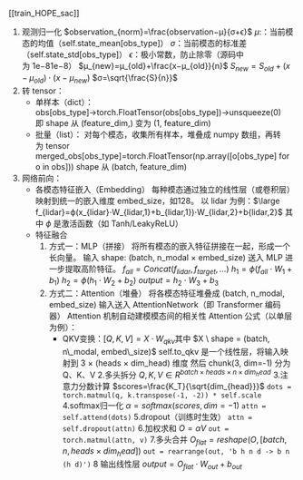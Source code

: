[[train_HOPE_sac]]
1. 观测归一化
	$observation_{norm}​=\frac{observation−μ​}{σ+ϵ}$
	$μ$:​：当前模态的均值（self.state_mean[obs_type]）
	$σ$：当前模态的标准差（self.state_std[obs_type]）
	$ϵ$：极小常数，防止除零（源码中为 1e−81e−8）
	$μ_{new}​=μ_{old}​+\frac{x−μ_{old}}{n}​​$
	$S_{new}=S_{old}+(x−μ_{old})⋅(x−μ_{new})$
	$σ=\sqrt{\frac{S}{n}}​​$
2. 转 tensor：
	- 单样本（dict）：
		 obs[obs_type]→torch.FloatTensor(obs[obs_type])→unsqueeze(0)
		 即 shape 从 (feature_dim,) 变为 (1, feature_dim)
	- 批量（list）：
		 对每个模态，收集所有样本，堆叠成 numpy 数组，再转为 tensor merged_obs[obs_type]=torch.FloatTensor(np.array([o[obs_type] for o in obs]))
		 shape 从 (batch, feature_dim)
3. 网络前向：
	- 各模态特征嵌入（Embedding）
		每种模态通过独立的线性层（或卷积层）映射到统一的嵌入维度 embed_size，如128。
		以 lidar 为例：$\large f_{lidar}=ϕ(x_{lidar}⋅W_{lidar,1}+b_{lidar,1})⋅W_{lidar,2}+b{lidar,2}$
		其中 $ϕ$ 是激活函数（如 Tanh/LeakyReLU）
	- 特征融合
		1. 方式一：MLP（拼接）
			将所有模态的嵌入特征拼接在一起，形成一个长向量。
			输入 shape: (batch, n_modal × embed_size)
			送入 MLP 进一步提取高阶特征。
			$f_{all}​=Concat(f_{lidar​},f_{target}​,…)$
			$h_1=ϕ(f_{all}⋅W_1+b_1)$
			$h_2=ϕ(h_1⋅W_2+b_2)$
			$output=h_2⋅W_3+b_3$
		2. 方式二：Attention（堆叠）
			将各模态特征堆叠成 (batch, n_modal, embed_size)
			输入送入 AttentionNetwork（即 Transformer 编码器）
			Attention 机制自动建模模态间的相关性
			Attention 公式（以单层为例）：
			- QKV变换：$[Q,K,V]=X⋅W_{qkv}​$
			其中 $X \ shape = (batch, n\_modal, embed\_size)$
			self.to_qkv 是一个线性层，将输入映射到 3 × (heads × dim_head) 维度
			然后 chunk(3, dim=-1) 分为 Q、K、V
			2.多头拆分
			$Q,K,V∈R^{batch×heads×n×dim_head}$
			3.注意力分数计算
			$scores=\frac{K_T}{\sqrt{dim_{head}}}$
			`dots = torch.matmul(q, k.transpose(-1, -2)) * self.scale`
			4.softmax归一化
			$α=softmax(scores,dim=−1)$
			`attn = self.attend(dots)`
			5.dropout（训练时生效）
			`attn = self.dropout(attn)`
			6.加权求和
			$O=αV$
			`out = torch.matmul(attn, v)`
			7.多头合并
			$O_{flat}=reshape(O,[batch,n,heads×dim_head])$
			`out = rearrange(out, 'b h n d -> b n (h d)')`
			8 输出线性层
			$output=O_{flat}⋅W_{out}+b_{out}​$